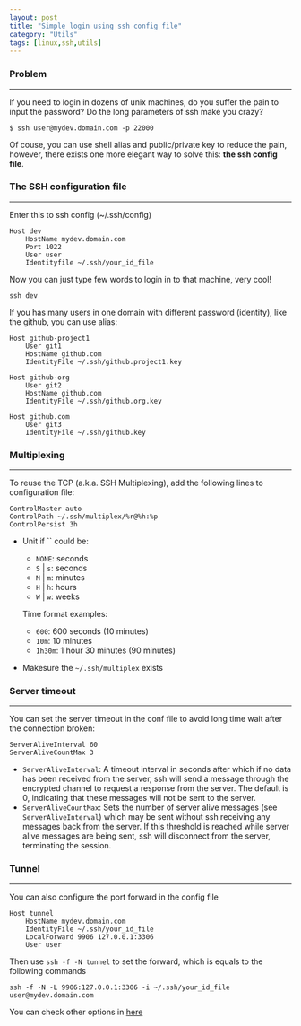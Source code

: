 ```yaml
---
layout: post
title: "Simple login using ssh config file"
category: "Utils"
tags: [linux,ssh,utils]
---
```


### Problem ###
---------------------
If you need to login in dozens of unix machines, do you suffer the pain to input the password? Do the long parameters of ssh make you crazy? 

```
$ ssh user@mydev.domain.com -p 22000
```

Of couse, you can use shell alias and  public/private key to reduce the pain, however, there exists one more elegant way to solve this: **the ssh config file**.

### The SSH configuration file ###
---------------------
Enter this to ssh config (~/.ssh/config)

```
Host dev
    HostName mydev.domain.com
    Port 1022
    User user
    Identityfile ~/.ssh/your_id_file
```

Now you can just type few words to login in to that machine, very cool!

```
ssh dev
```

If you has many users in one domain with different password (identity), like the github, you can use alias:

```
Host github-project1
    User git1
    HostName github.com
    IdentityFile ~/.ssh/github.project1.key

Host github-org
    User git2
    HostName github.com
    IdentityFile ~/.ssh/github.org.key

Host github.com
    User git3
    IdentityFile ~/.ssh/github.key
```

### Multiplexing ###
--------------------
To reuse the TCP (a.k.a. SSH Multiplexing), add the following lines to configuration file:

```
ControlMaster auto
ControlPath ~/.ssh/multiplex/%r@%h:%p
ControlPersist 3h
```

- Unit if `` could be:
    - `NONE`: seconds
    - `S` \| `s`: seconds
    - `M` \| `m`: minutes
    - `H` \| `h`: hours
    - `W` \| `w`: weeks 
    
  Time format examples:

    - `600`: 600 seconds (10 minutes)
    - `10m`: 10 minutes
    - `1h30m`: 1 hour 30 minutes (90 minutes)
- Makesure the `~/.ssh/multiplex` exists

### Server timeout ###
------------------------
You can set the server timeout in the conf file to avoid long time wait after the connection broken:

```
ServerAliveInterval 60
ServerAliveCountMax 3
```

- `ServerAliveInterval`: A timeout interval in seconds after which if no data has been received from	the server, ssh will send a message through the encrypted channel to request a response from the server. The default is 0, indicating that these messages will not be sent to the server. 
- `ServerAliveCountMax`: Sets the number of	server alive messages (see `ServerAliveInterval`) which may be sent without ssh receiving any messages back from the server. If this threshold is reached while	server alive messages are being sent, ssh will disconnect from the server, terminating the session.

### Tunnel ###
------------------------
You can also configure the port forward in the config file

```
Host tunnel
    HostName mydev.domain.com
    IdentityFile ~/.ssh/your_id_file
    LocalForward 9906 127.0.0.1:3306
    User user
```

Then use `ssh -f -N tunnel` to set the forward, which is equals to the following commands

```
ssh -f -N -L 9906:127.0.0.1:3306 -i ~/.ssh/your_id_file user@mydev.domain.com
```

You can check other options in [here](http://linux.die.net/man/5/ssh_config)



 
